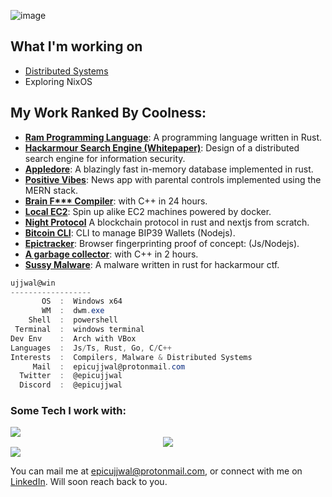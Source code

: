 
![image](https://github.com/ujjwal-kr/ujjwal-kr/assets/38783809/47dc7b44-8ae3-4339-bacc-30b2daa1eec3)

## What I'm working on
- [Distributed Systems](https://github.com/ujjwal-kr/distsys-challenge)
- Exploring NixOS

## My Work Ranked By Coolness:
- **[Ram Programming Language](https://github.com/ujjwal-kr/ram)**: A programming language written in Rust.
- **[Hackarmour Search Engine (Whitepaper)](https://zenodo.org/records/11372993)**: Design of a distributed search engine for information security.
- **[Appledore](https://github.com/ujjwal-kr/appledore)**: A blazingly fast in-memory database implemented in rust.
- **[Positive Vibes](https://github.com/ujjwal-kr/positive-vibes)**: News app with parental controls implemented using the MERN stack.
- **[Brain F*** Compiler](https://github.com/ujjwal-kr/brainf)**: with C++ in 24 hours.
- **[Local EC2](https://github.com/ujjwal-kr/local-ec2)**: Spin up alike EC2 machines powered by docker.
- **[Night Protocol](https://github.com/ujjwal-kr/night)** A blockchain protocol in rust and nextjs from scratch.
- **[Bitcoin CLI](https://github.com/ujjwal-kr/bitcoin-cli)**: CLI to manage BIP39 Wallets (Nodejs).
- **[Epictracker](https://github.com/ujjwal-kr/epictracker)**: Browser fingerprinting proof of concept: (Js/Nodejs).
- **[A garbage collector](https://github.com/ujjwal-kr/gc-experiment)**: with C++ in 2 hours.
- **[Sussy Malware](https://github.com/ujjwal-kr/sussy-malware)**: A malware written in rust for hackarmour ctf.

```csharp
ujjwal@win
------------------
       OS  :  Windows x64
       WM  :  dwm.exe
    Shell  :  powershell
 Terminal  :  windows terminal
Dev Env    :  Arch with VBox
Languages  :  Js/Ts, Rust, Go, C/C++
Interests  :  Compilers, Malware & Distributed Systems
     Mail  :  epicujjwal@protonmail.com
  Twitter  :  @epicujjwal
  Discord  :  @epicujjwal
```

### Some Tech I work with:
<img src="https://skillicons.dev/icons?i=javascript,nodejs,rust,cpp,c,typescript,go,python,nix,java,deno,sass,react,nextjs,raspberrypi,docker,angular,styledcomponents,postgres,mongodb,mysql,nestjs,nginx,redis," />


<br>
<center>
       <img src="https://nirzak-streak-stats.vercel.app/?user=ujjwal-kr&theme=Dark" />
</center>
<img src="https://github-readme-activity-graph.vercel.app/graph?username=ujjwal-kr&theme=xcode&hide_border=true" />


You can mail me at epicujjwal@protonmail.com, or connect with me on [LinkedIn](https://www.linkedin.com/in/epicujjwal). Will soon reach back to you.
